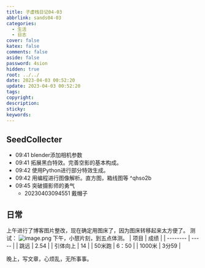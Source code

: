 ```yaml
---
title: 子虚栈日记04-03
abbrlink: sands04-03
categories:
  - 生活
  - 日志
cover: false
katex: false
comments: false
aside: false
password: 4sion
hidden: true
root: ../../
date: 2023-04-03 00:52:20
update: 2023-04-03 00:52:20
tags:
copyright:
description:
sticky:
keywords:
---
```


## SeedCollecter
- 09:41 blender添加相机参数
- 09:41 拓展黑白特效。完善空影的基本构成。
- 09:42 使用Python进行部分特效生成。
- 09:42 用编程进行图像解析。直方图，箱线图等 ^qhso2b
- 09:45 突破摄影师的勇气
    - 20230403094551 戴帽子


## 日常
上午进行了博客图片整改，现在确定用图床了，因为图床转移起来太方便了。
测试：
![image.png](https://pic.si-on.top/2023/04/20230403122706.png)
下午，小憇片刻，到五点体测。
| 项目     | 成绩  |
| -------- | ----- |
| 跳远     | 2.54  |
| 引体向上 | 14    |
| 50米跑   | 6：50 |
| 1000米   | 3分59 |

晚上，写文章，心烦乱，无所事事。